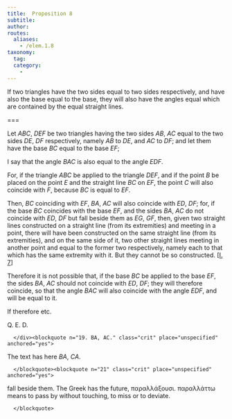 ```yaml
---
title:  Proposition 8
subtitle: 
author:
routes:
  aliases:
    - /elem.1.8
taxonomy:
  tag:
  category:
    - 
---
```


If two triangles have the two sides equal to two sides respectively, and have also the base equal to the base, they will also have the angles equal which are contained by the equal straight lines. <lb n="5"/>

===

<p>Let <em>ABC</em>, <em>DEF</em> be two triangles having the two sides <em>AB</em>, <em>AC</em> equal to the two sides <em>DE</em>, <em>DF</em> respectively, namely <em>AB</em> to <em>DE</em>, and <em>AC</em> to <em>DF</em>; and let them have the base <em>BC</em> equal <lb n="10"/>to the base <em>EF</em>; </p>

<p>I say that the angle <em>BAC</em> is also equal to the angle <em>EDF</em>.</p>

<p>For, if the triangle <em>ABC</em> be applied to the triangle <em>DEF</em>, and if the point <em>B</em> be placed on <lb n="15"/>the point <em>E</em> and the straight line <em>BC</em> on <em>EF</em>, <span class="center">the point <em>C</em> will also coincide with <em>F</em>, because <em>BC</em> is equal to <em>EF</em>.</span>
<pb n="262"/></p>

<p>Then, <em>BC</em> coinciding with <em>EF</em>, <span class="center"><em>BA</em>, <em>AC</em> will also coincide with <em>ED</em>, <em>DF</em>;</span>
<lb n="20"/>for, if the base <em>BC</em> coincides with the base <em>EF</em>, and the sides <em>BA</em>, <em>AC</em> do not coincide with <em>ED</em>, <em>DF</em> but fall beside them as <em>EG</em>, <em>GF</em>, <span class="center">then, given two straight lines constructed on a straight line (from its extremities) and meeting in a point, there will <lb n="25"/>have been constructed on the same straight line (from its extremities), and on the same side of it, two other straight lines meeting in another point and equal to the former two respectively, namely each to that which has the same extremity with it. <lb n="30"/>But they cannot be so constructed. [<a href="/elem.1.7">I. 7</a>]</span></p>


<p>Therefore it is not possible that, if the base <em>BC</em> be applied to the base <em>EF</em>, the sides <em>BA</em>, <em>AC</em> should not coincide with <em>ED</em>, <em>DF</em>; <span class="center">they will therefore coincide,</span>
<lb n="35"/>so that the angle <em>BAC</em> will also coincide with the angle <em>EDF</em>, and will be equal to it.</p>


<p>If therefore etc.</p>

<div class="QED">
       
<p>Q. E. D.</p>

      </div><blockquote n="19. BA, AC." class="crit" place="unspecified" anchored="yes">
       
<p>The text has here <quote><em>BA</em>, <em>CA</em>.</quote>
</p>

      </blockquote><blockquote n="21" class="crit" place="unspecified" anchored="yes">
       
<p>fall beside them. The Greek has the future, <foreign lang="greek">παραλλάξουσι. παραλλάττω</foreign> means <quote>to pass by without touching,</quote>
 <quote>to miss</quote>
 or <quote>to deviate.</quote>
</p>

      </blockquote>
